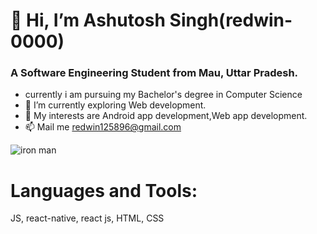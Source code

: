 # 👋 Hi, I’m Ashutosh Singh(redwin-0000)
### A Software Engineering Student from Mau, Uttar Pradesh.
-    currently i am pursuing my Bachelor's degree in Computer Science
- 🌱 I’m currently exploring Web development.
- 💞️ My interests are Android app development,Web app development.
- 📫 Mail me redwin125896@gmail.com


![iron man](https://user-images.githubusercontent.com/109889191/187352432-b2623603-4fdd-40ea-8306-f2c816d43ea5.jpg)

# Languages and Tools:
JS,
react-native,
react js,
HTML,
CSS
